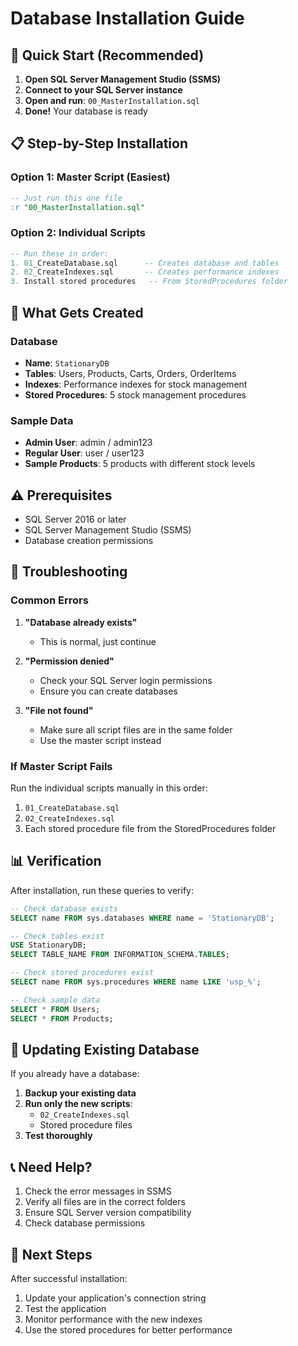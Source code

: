 # Database Installation Guide

## 🚀 **Quick Start (Recommended)**

1. **Open SQL Server Management Studio (SSMS)**
2. **Connect to your SQL Server instance**
3. **Open and run**: `00_MasterInstallation.sql`
4. **Done!** Your database is ready

## 📋 **Step-by-Step Installation**

### **Option 1: Master Script (Easiest)**
```sql
-- Just run this one file
:r "00_MasterInstallation.sql"
```

### **Option 2: Individual Scripts**
```sql
-- Run these in order:
1. 01_CreateDatabase.sql      -- Creates database and tables
2. 02_CreateIndexes.sql       -- Creates performance indexes
3. Install stored procedures   -- From StoredProcedures folder
```

## 🔧 **What Gets Created**

### **Database**
- **Name**: `StationaryDB`
- **Tables**: Users, Products, Carts, Orders, OrderItems
- **Indexes**: Performance indexes for stock management
- **Stored Procedures**: 5 stock management procedures

### **Sample Data**
- **Admin User**: admin / admin123
- **Regular User**: user / user123
- **Sample Products**: 5 products with different stock levels

## ⚠️ **Prerequisites**

- SQL Server 2016 or later
- SQL Server Management Studio (SSMS)
- Database creation permissions

## 🐛 **Troubleshooting**

### **Common Errors**

1. **"Database already exists"**
   - This is normal, just continue

2. **"Permission denied"**
   - Check your SQL Server login permissions
   - Ensure you can create databases

3. **"File not found"**
   - Make sure all script files are in the same folder
   - Use the master script instead

### **If Master Script Fails**

Run the individual scripts manually in this order:
1. `01_CreateDatabase.sql`
2. `02_CreateIndexes.sql`
3. Each stored procedure file from the StoredProcedures folder

## 📊 **Verification**

After installation, run these queries to verify:

```sql
-- Check database exists
SELECT name FROM sys.databases WHERE name = 'StationaryDB';

-- Check tables exist
USE StationaryDB;
SELECT TABLE_NAME FROM INFORMATION_SCHEMA.TABLES;

-- Check stored procedures exist
SELECT name FROM sys.procedures WHERE name LIKE 'usp_%';

-- Check sample data
SELECT * FROM Users;
SELECT * FROM Products;
```

## 🔄 **Updating Existing Database**

If you already have a database:

1. **Backup your existing data**
2. **Run only the new scripts**:
   - `02_CreateIndexes.sql`
   - Stored procedure files
3. **Test thoroughly**

## 📞 **Need Help?**

1. Check the error messages in SSMS
2. Verify all files are in the correct folders
3. Ensure SQL Server version compatibility
4. Check database permissions

## 🎯 **Next Steps**

After successful installation:
1. Update your application's connection string
2. Test the application
3. Monitor performance with the new indexes
4. Use the stored procedures for better performance